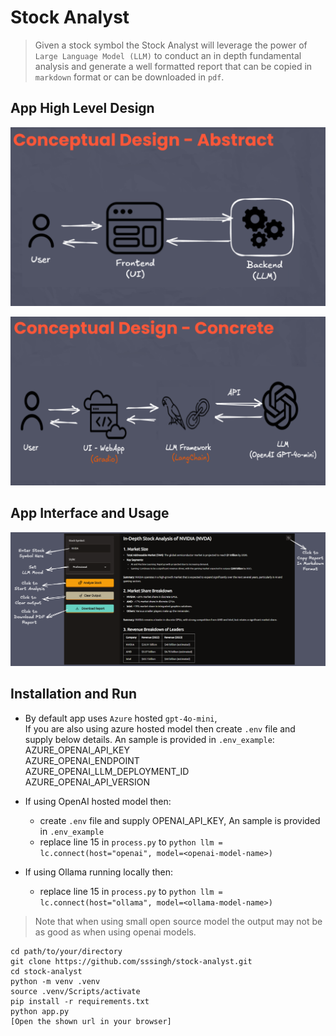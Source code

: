 # Stock Analyst

> Given a stock symbol the Stock Analyst will leverage the power of 
> `Large Language Model (LLM)` to conduct an in depth fundamental analysis
> and generate a well formatted report that can be copied in `markdown`
> format or can be downloaded in `pdf`.

## App High Level Design

![Abstract](/shared/readme-conceptual-design-abstract.png)

![Concrete](/shared/readme-conceptual-design-concrete.png)

## App Interface and Usage

![App Interface](/shared/app-usage.png "title")

## Installation and Run
* By default app uses `Azure` hosted `gpt-4o-mini`,  
If you are also using azure hosted model then create `.env` file and supply below details. An sample is provided in `.env_example`:  
  AZURE_OPENAI_API_KEY   
  AZURE_OPENAI_ENDPOINT   
  AZURE_OPENAI_LLM_DEPLOYMENT_ID   
  AZURE_OPENAI_API_VERSION     

* If using OpenAI hosted model then:  
  - create `.env` file and supply OPENAI_API_KEY, An sample is provided in `.env_example`  
  - replace line 15 in `process.py` to ```python llm = lc.connect(host="openai", model=<openai-model-name>)```  

* If using Ollama running locally then:  
  - replace line 15 in `process.py` to ```python llm = lc.connect(host="ollama", model=<ollama-model-name>)```  
  
> Note that when using small open source model the output may not be as good as when using openai models.

```console
cd path/to/your/directory
git clone https://github.com/sssingh/stock-analyst.git
cd stock-analyst
python -m venv .venv
source .venv/Scripts/activate
pip install -r requirements.txt
python app.py
[Open the shown url in your browser]
```

